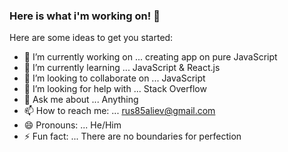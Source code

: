### Here is what i'm working on! 👋


Here are some ideas to get you started:

- 🔭 I’m currently working on ... creating app on pure JavaScript
- 🌱 I’m currently learning ... JavaScript & React.js
- 👯 I’m looking to collaborate on ... JavaScript
- 🤔 I’m looking for help with ... Stack Overflow
- 💬 Ask me about ... Anything
- 📫 How to reach me: ... rus85aliev@gmail.com
- 😄 Pronouns: ... He/Him
- ⚡ Fun fact: ... There are no boundaries for perfection

